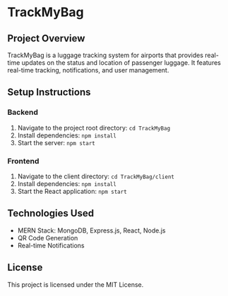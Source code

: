 # TrackMyBag

## Project Overview
TrackMyBag is a luggage tracking system for airports that provides real-time updates on the status and location of passenger luggage. It features real-time tracking, notifications, and user management.

## Setup Instructions

### Backend
1. Navigate to the project root directory: `cd TrackMyBag`
2. Install dependencies: `npm install`
3. Start the server: `npm start`

### Frontend
1. Navigate to the client directory: `cd TrackMyBag/client`
2. Install dependencies: `npm install`
3. Start the React application: `npm start`

## Technologies Used
- MERN Stack: MongoDB, Express.js, React, Node.js
- QR Code Generation
- Real-time Notifications

## License
This project is licensed under the MIT License.
